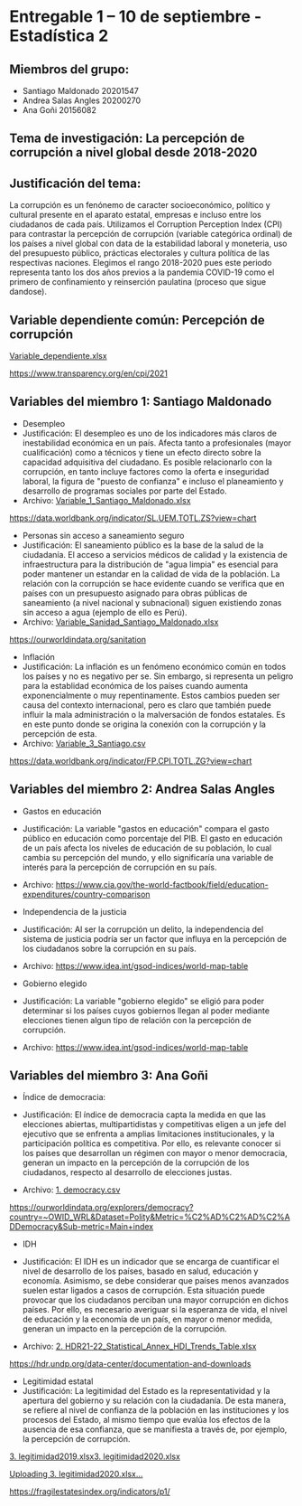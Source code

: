 # Entregable 1 – 10 de septiembre - Estadística 2

## Miembros del grupo:

+ Santiago Maldonado 20201547
+ Andrea Salas Angles 20200270
+ Ana Goñi 20156082

## Tema de investigación: La percepción de corrupción a nivel global desde 2018-2020

## Justificación del tema: 

La corrupción es un fenónemo de caracter socioeconómico, político y cultural presente en el aparato estatal, empresas e incluso entre los ciudadanos de cada país. Utilizamos el Corruption Perception Index (CPI) para contrastar la percepción de corrupción (variable categórica ordinal) de los países a nivel global con data de la estabilidad laboral y moneteria, uso del presupuesto público, prácticas electorales y cultura política de las respectivas naciones. Elegimos el rango 2018-2020 pues este periodo representa tanto los dos años previos a la pandemia COVID-19 como el primero de confinamiento y reinserción paulatina (proceso que sigue dandose). 

## Variable dependiente común: Percepción de corrupción

[Variable_dependiente.xlsx](https://github.com/santiagomv29/PRACTICAS_ESTA2/files/9540115/Variable_dependiente.xlsx)

https://www.transparency.org/en/cpi/2021

## Variables del miembro 1: Santiago Maldonado

+ Desempleo
+ Justificación: El desempleo es uno de los indicadores más claros de inestabilidad económica en un país. Afecta tanto a profesionales (mayor cualificación) como a técnicos y tiene un efecto directo sobre la capacidad adquisitiva del ciudadano. Es posible relacionarlo con la corrupción, en tanto incluye factores como la oferta e inseguridad laboral, la figura de "puesto de confianza" e incluso el planeamiento y desarrollo de programas sociales por parte del Estado. 
+ Archivo: [Variable_1_Santiago_Maldonado.xlsx](https://github.com/santiagomv29/PRACTICAS_ESTA2/files/9720955/Variable_1_Santiago_Maldonado.xlsx)

https://data.worldbank.org/indicator/SL.UEM.TOTL.ZS?view=chart

+ Personas sin acceso a saneamiento seguro
+ Justificación: El saneamiento público es la base de la salud de la ciudadanía. El acceso a servicios médicos de calidad y la existencia de infraestructura para la distribución de "agua limpia" es esencial para poder mantener un estandar en la calidad de vida de la población. La relación con la corrupción se hace evidente cuando se verifica que en países con un presupuesto asignado para obras públicas de saneamiento (a nivel nacional y subnacional) siguen existiendo zonas sin acceso a agua (ejemplo de ello es Perú). 
+ Archivo: [Variable_Sanidad_Santiago_Maldonado.xlsx](https://github.com/santiagomv29/PRACTICAS_ESTA2/files/9726920/Variable_Sanidad_Santiago_Maldonado.xlsx)

https://ourworldindata.org/sanitation

+ Inflación
+ Justificación: La inflación es un fenómeno económico común en todos los países y no es negativo per se. Sin embargo, si representa un peligro para la establidad económica de los países cuando aumenta exponencialmente o muy repentinamente. Estos cambios pueden ser causa del contexto internacional, pero es claro que también puede influir la mala administración o la malversación de fondos estatales. Es en este punto donde se origina la conexión con la corrupción y la percepción de esta. 
+ Archivo: [Variable_3_Santiago.csv](https://github.com/santiagomv29/PRACTICAS_ESTA2/files/9540161/Variable_3_Santiago.csv)

https://data.worldbank.org/indicator/FP.CPI.TOTL.ZG?view=chart

## Variables del miembro 2: Andrea Salas Angles

+ Gastos en educación
+ Justificación: La variable "gastos en educación" compara el gasto público en educación como porcentaje del PIB. El gasto en educación de un país afecta los niveles de educación de su población, lo cual cambia su percepción del mundo, y ello significaría una variable de interés para la percepción de corrupción en su país.
+ Archivo: https://www.cia.gov/the-world-factbook/field/education-expenditures/country-comparison

+ Independencia de la justicia 
+ Justificación: Al ser la corrupción un delito, la independencia del sistema de justicia podría ser un factor que influya en la percepción de los ciudadanos sobre la corrupción en su país. 
+ Archivo: https://www.idea.int/gsod-indices/world-map-table

+ Gobierno elegido 
+ Justificación: La variable "gobierno elegido" se eligió para poder determinar si los países cuyos gobiernos llegan al poder mediante elecciones tienen algun tipo de relación con la percepción de corrupción. 
+ Archivo: https://www.idea.int/gsod-indices/world-map-table


## Variables del miembro 3: Ana Goñi

+ Índice de democracia:
+ Justificación: El índice de democracia capta la medida en que las elecciones abiertas, multipartidistas y competitivas eligen a un jefe del ejecutivo que se enfrenta a amplias limitaciones institucionales, y la participación política es competitiva. Por ello, es relevante conocer si los países que desarrollan un régimen con mayor o menor democracia, generan un impacto en la percepción de la corrupción de los ciudadanos, respecto al desarrollo de elecciones justas.

+ Archivo: [1. democracy.csv](https://github.com/santiagomv29/PRACTICAS_ESTA2/files/9540029/1.democracy.csv)

https://ourworldindata.org/explorers/democracy?country=~OWID_WRL&Dataset=Polity&Metric=%C2%AD%C2%AD%C2%ADDemocracy&Sub-metric=Main+index


+ IDH
+ Justificación: El IDH es un indicador que se encarga de cuantificar el nivel de desarrollo de los países, basado en salud, educación y economía. Asimismo, se debe considerar que países menos avanzados suelen estar ligados a casos de corrupción. Esta situación puede provocar que los ciudadanos perciban una mayor corrupción en dichos países. Por ello, es necesario averiguar si la esperanza de vida, el nivel de educación y la economía de un país, en mayor o menor medida, generan un impacto en la percepción de la corrupción.

+ Archivo: [2. HDR21-22_Statistical_Annex_HDI_Trends_Table.xlsx](https://github.com/santiagomv29/PRACTICAS_ESTA2/files/9540030/2.HDR21-22_Statistical_Annex_HDI_Trends_Table.xlsx)

https://hdr.undp.org/data-center/documentation-and-downloads


+ Legitimidad estatal
+ Justificación: La legitimidad del Estado es la representatividad y la apertura del gobierno y su relación con la ciudadanía. De esta manera, se refiere al nivel de confianza de la población en las instituciones y los procesos del Estado, al mismo tiempo que evalúa los efectos de la ausencia de esa confianza, que se manifiesta a través de, por ejemplo, la percepción de corrupción.

[3. legitimidad2019.xlsx](https://github.com/santiagomv29/PRACTICAS_ESTA2/files/9731172/3.legitimidad2019.xlsx)[3. legitimidad2020.xlsx](https://github.com/santiagomv29/PRACTICAS_ESTA2/files/9731175/3.legitimidad2020.xlsx)

[Uploading 3. legitimidad2020.xlsx…]()

https://fragilestatesindex.org/indicators/p1/


